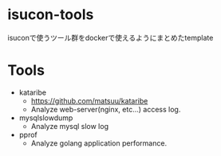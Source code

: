 # isucon-tools
isuconで使うツール群をdockerで使えるようにまとめたtemplate


# Tools
- kataribe
    - https://github.com/matsuu/kataribe
    - Analyze web-server(nginx, etc...) access log.
- mysqlslowdump
    - Analyze mysql slow log
- pprof
    - Analyze golang application performance.